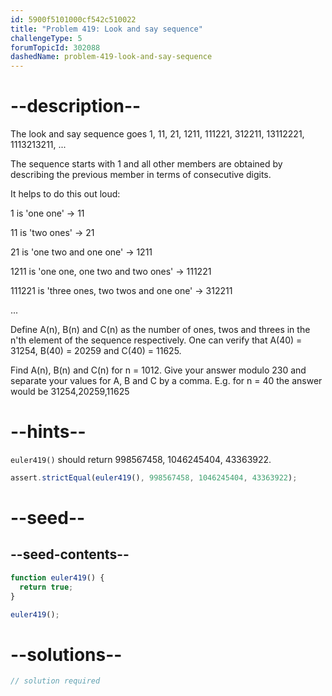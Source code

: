 ```yaml
---
id: 5900f5101000cf542c510022
title: "Problem 419: Look and say sequence"
challengeType: 5
forumTopicId: 302088
dashedName: problem-419-look-and-say-sequence
---
```


# --description--

The look and say sequence goes 1, 11, 21, 1211, 111221, 312211, 13112221, 1113213211, ...

The sequence starts with 1 and all other members are obtained by describing the previous member in terms of consecutive digits.

It helps to do this out loud:

1 is 'one one' → 11

11 is 'two ones' → 21

21 is 'one two and one one' → 1211

1211 is 'one one, one two and two ones' → 111221

111221 is 'three ones, two twos and one one' → 312211

...

Define A(n), B(n) and C(n) as the number of ones, twos and threes in the n'th element of the sequence respectively. One can verify that A(40) = 31254, B(40) = 20259 and C(40) = 11625.

Find A(n), B(n) and C(n) for n = 1012. Give your answer modulo 230 and separate your values for A, B and C by a comma. E.g. for n = 40 the answer would be 31254,20259,11625

# --hints--

`euler419()` should return 998567458, 1046245404, 43363922.

```js
assert.strictEqual(euler419(), 998567458, 1046245404, 43363922);
```

# --seed--

## --seed-contents--

```js
function euler419() {
  return true;
}

euler419();
```

# --solutions--

```js
// solution required
```
